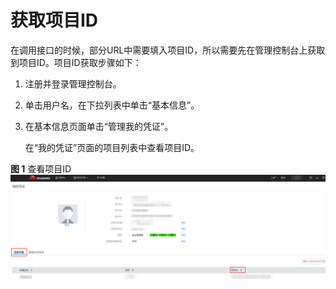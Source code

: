 # 获取项目ID<a name="ZH-CN_TOPIC_0130827252"></a>

在调用接口的时候，部分URL中需要填入项目ID，所以需要先在管理控制台上获取到项目ID。项目ID获取步骤如下：

1.  注册并登录管理控制台。
2.  单击用户名，在下拉列表中单击“基本信息”。
3.  在基本信息页面单击“管理我的凭证”。

    在“我的凭证”页面的项目列表中查看项目ID。


**图 1**  查看项目ID<a name="zh-cn_topic_0121673684_zh-cn_topic_0022240255_fig48412424201120"></a>  
![](figures/view_projectID.png "查看项目ID")

